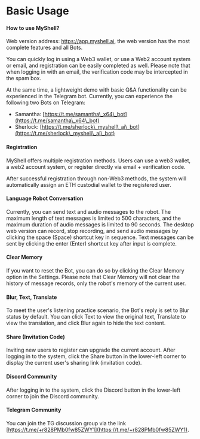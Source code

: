 # Basic Usage

#### How to use MyShell?

Web version address: https://app.myshell.ai, the web version has the most complete features and all Bots.

You can quickly log in using a Web3 wallet, or use a Web2 account system or email, and registration can be easily completed as well. Please note that when logging in with an email, the verification code may be intercepted in the spam box.

At the same time, a lightweight demo with basic Q&A functionality can be experienced in the Telegram bot. Currently, you can experience the following two Bots on Telegram:

* Samantha: [https://t.me/samantha\_x64\_bot](https://t.me/samantha\_x64\_bot)
* Sherlock: [https://t.me/sherlock\_myshell\_ai\_bot](https://t.me/sherlock\_myshell\_ai\_bot)

#### Registration

MyShell offers multiple registration methods. Users can use a web3 wallet, a web2 account system, or register directly via email + verification code.

After successful registration through non-Web3 methods, the system will automatically assign an ETH custodial wallet to the registered user.

#### Language Robot Conversation

Currently, you can send text and audio messages to the robot. The maximum length of text messages is limited to 500 characters, and the maximum duration of audio messages is limited to 90 seconds. The desktop web version can record, stop recording, and send audio messages by clicking the space (Space) shortcut key in sequence. Text messages can be sent by clicking the enter (Enter) shortcut key after input is complete.

#### Clear Memory

If you want to reset the Bot, you can do so by clicking the Clear Memory option in the Settings. Please note that Clear Memory will not clear the history of message records, only the robot's memory of the current user.

#### Blur, Text, Translate

To meet the user's listening practice scenario, the Bot's reply is set to Blur status by default. You can click Text to view the original text, Translate to view the translation, and click Blur again to hide the text content.

#### Share (Invitation Code)

Inviting new users to register can upgrade the current account. After logging in to the system, click the Share button in the lower-left corner to display the current user's sharing link (invitation code).

#### Discord Community

After logging in to the system, click the Discord button in the lower-left corner to join the Discord community.

#### Telegram Community

You can join the TG discussion group via the link [https://t.me/+r828PMb0fw85ZWY1](https://t.me/+r828PMb0fw85ZWY1).